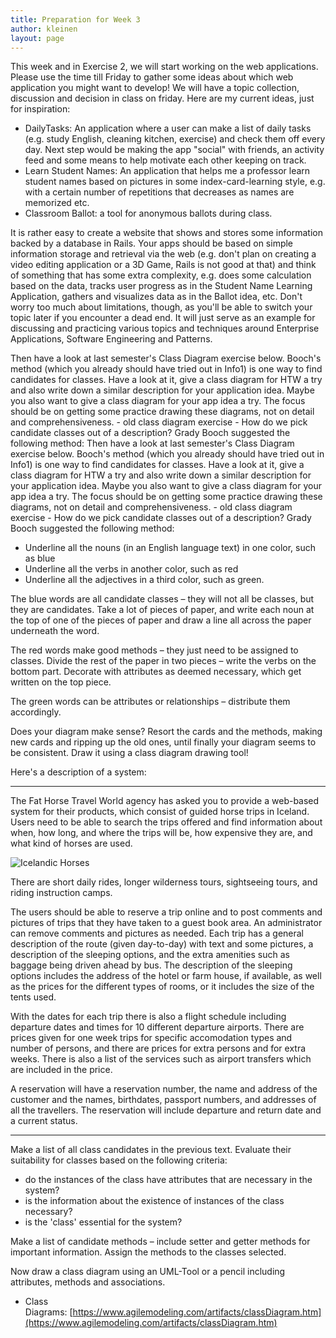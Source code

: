 ```yaml
---
title: Preparation for Week 3
author: kleinen
layout: page
---
```


This week and in Exercise 2, we will start working on the web applications. Please use the time till Friday to gather some ideas about which web application you might want to develop! We will have a topic collection, discussion and decision in class on friday. Here are my current ideas, just for inspiration:

 *  DailyTasks: An application where a user can make a list of daily tasks (e.g. study English, cleaning kitchen, exercise) and check them off every day. Next step would be making the app "social" with friends, an activity feed and some means to help motivate each other keeping on track.
 *  Learn Student Names: An application that helps me a professor learn student names based on pictures in some index-card-learning style, e.g. with a certain number of repetitions that decreases as names are memorized etc.
 *  Classroom Ballot: a tool for anonymous ballots during class.

It is rather easy to create a website that shows and stores some information backed by a database in Rails. Your apps should be based on simple information storage and retrieval via the web (e.g. don't plan on creating a video editing application or a 3D Game, Rails is not good at that) and think of something that has some extra complexity, e.g. does some calculation based on the data, tracks user progress as in the Student Name Learning Application, gathers and visualizes data as in the Ballot idea, etc. Don't worry too much about limitations, though, as you'll be able to switch your topic later if you encounter a dead end. It will just serve as an example for discussing and practicing various topics and techniques around Enterprise Applications, Software Engineering and Patterns.

Then have a look at last semester's Class Diagram exercise below. Booch's method (which you already should have tried out in Info1) is one way to find candidates for classes. Have a look at it, give a class diagram for HTW a try and also write down a similar description for your application idea. Maybe you also want to give a class diagram for your app idea a try. The focus should be on getting some practice drawing these diagrams, not on detail and comprehensiveness. - old class diagram exercise - How do we pick candidate classes out of a description? Grady Booch suggested the following method:
Then have a look at last semester's Class Diagram exercise below. Booch's method (which you already should have tried out in Info1) is one way to find candidates for classes. Have a look at it, give a class diagram for HTW a try and also write down a similar description for your application idea. Maybe you also want to give a class diagram for your app idea a try. The focus should be on getting some practice drawing these diagrams, not on detail and comprehensiveness. - old class diagram exercise - How do we pick candidate classes out of a description? Grady Booch suggested the following method:

 *  Underline all the nouns (in an English language text) in one color, such as blue
 *  Underline all the verbs in another color, such as red
 *  Underline all the adjectives in a third color, such as green.

 The blue words are all candidate classes &ndash; they will not all be classes, but they are candidates. Take a lot of pieces of paper, and write each noun at the top of one of the pieces of paper and draw a line all across the paper underneath the word.

 The red words make good methods &ndash; they just need to be assigned to classes. Divide the rest of the paper in two pieces &ndash; write the verbs on the bottom part. Decorate with attributes as deemed necessary, which get written on the top piece.

 The green words can be attributes or relationships &ndash; distribute them accordingly.

 Does your diagram make sense? Resort the cards and the methods, making new cards and ripping up the old ones, until finally your diagram seems to be consistent. Draw it using a class diagram drawing tool!

 Here's a description of a system:


***

 The Fat Horse Travel World agency has asked you to provide a web-based system for their products, which consist of guided horse trips in Iceland. Users need to be able to search the trips offered and find information about when, how long, and where the trips will be, how expensive they are, and what kind of horses are used.

 ![Icelandic Horses](../../images/horses.gif "horses")


 There are short daily rides, longer wilderness tours, sightseeing tours, and riding instruction camps.

 The users should be able to reserve a trip online and to post comments and pictures of trips that they have taken to a guest book area. An administrator can remove comments and pictures as needed. Each trip has a general description of the route (given day-to-day) with text and some pictures, a description of the sleeping options, and the extra amenities such as baggage being driven ahead by bus. The description of the sleeping options includes the address of the hotel or farm house, if available, as well as the prices for the different types of rooms, or it includes the size of the tents used.

 With the dates for each trip there is also a flight schedule including departure dates and times for 10 different departure airports. There are prices given for one week trips for specific accomodation types and number of persons, and there are prices for extra persons and for extra weeks. There is also a list of the services such as airport transfers which are included in the price.

 A reservation will have a reservation number, the name and address of the customer and the names, birthdates, passport numbers, and addresses of all the travellers. The reservation will include departure and return date and a current status.

***

 Make a list of all class candidates in the previous text. Evaluate their suitability for classes based on the following criteria:

 *  do the instances of the class have attributes that are necessary in the system?
 *  is the information about the existence of instances of the class necessary?
 *  is the 'class' essential for the system?

 Make a list of candidate methods &ndash; include setter and getter methods for important information. Assign the methods to the classes selected.

 Now draw a class diagram using an UML-Tool or a pencil including attributes, methods and associations.

 * Class Diagrams: [https://www.agilemodeling.com/artifacts/classDiagram.htm](https://www.agilemodeling.com/artifacts/classDiagram.htm)
